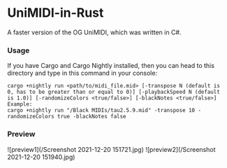# UniMIDI-in-Rust
A faster version of the OG UniMIDI, which was written in C#.

### Usage

If you have Cargo and Cargo Nightly installed, then you can head to this directory and type in this command in your console:
```
cargo +nightly run <path/to/midi_file.mid> [-transpose N (default is 0, has to be greater than or equal to 0)] [-playbackSpeed N (default is 1.0)] [-randomizeColors <true/false>] [-blackNotes <true/false>]
Example:
cargo +nightly run "/Black MIDIs/tau2.5.9.mid" -transpose 10 -randomizeColors true -blackNotes false
```
### Preview
![preview1](/Screenshot 2021-12-20 151721.jpg)
![preview2](/Screenshot 2021-12-20 151940.jpg)
